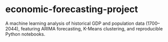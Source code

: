 # economic-forecasting-project
A machine learning analysis of historical GDP and population data (1700–2044), featuring ARIMA forecasting, K-Means clustering, and reproducible Python notebooks.
